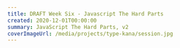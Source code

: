 ```yaml
---
title: DRAFT Week Six - Javascript The Hard Parts
created: 2020-12-01T00:00:00
summary: JavaScript The Hard Parts, v2
coverImageUrl: /media/projects/type-kana/session.jpg
---
```


<script context="module">
  import { load } from "./_load"
  export { load }
</script>

